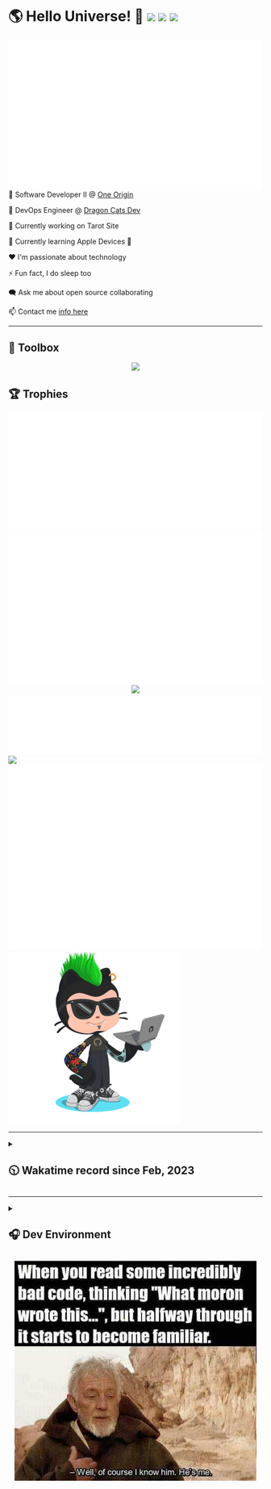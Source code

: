 <h1>🌎 Hello Universe! 👋
<img src='https://wakatime.com/badge/user/a61fe4dd-5464-48ee-825a-134d74f90884.svg?style=flat-square'>
<img src='https://api.visitorbadge.io/api/visitors?path=https%3A%2F%2Fgithub.com%2Fjmclain-origin&countColor=&style=flat-square' height='22'>
<img src='https://img.shields.io/github/followers/jmclain-origin?label=Followers&style=flat-square' height='22'>
</h1>

<img align='right' src='./assets/metrics.base.svg'>

💼 Software Developer II @ [One Origin](https://oneorigin.us/)

<!-- 💼 Engineer Consultant @ [Banyan Labs](https://banyanlabs.io/) -->

💼 DevOps Engineer @ [Dragon Cats Dev](https://DragonCats.dev/ "visit")

🔭 Currently working on Tarot Site

🌱 Currently learning Apple Devices 🤢

❤️ I'm passionate about technology

⚡ Fun fact, I do sleep too

🗨️ Ask me about open source collaborating

📫 Contact me [info here](https://www.joshmclain.com/#contact)

---

## 🧰 Toolbox

<p align="center">
  <a href="https://skillicons.dev">
    <img src="https://skillicons.dev/icons?i=md,html,css,js,regex,sass,tailwind,ts,react,styledcomponents,redux,next,gatsby,remix,vue,nuxt,nodejs,express,mongodb,postgres,jest,webpack,vite,rollup,docker,nginx,aws,heroku,vercel,netlify,jenkins,linux,mint,ubuntu,redhat,kali,apple,bash,powershell,vim,git,githubactions,github,gitlab,vscode,idea,maven,gradle,java,spring&theme=dark" />
  </a>
</p>

## 🏆 Trophies

<div align='center'>
<img src='./assets/metrics.plugin.achievements.compact.svg'>
<img src='./assets/metrics.plugin.habits.charts.svg'>
<img src='https://github-profile-trophy.vercel.app/?username=jmclain-origin&theme=darkhub&no-frame=true&margin-w=10'>
</div>

<div align=''>
<img src='./assets/metrics.plugin.habits.facts.svg'>
<img src='https://streak-stats.demolab.com?user=jmclain-origin&theme=dark' width='340'>
<div>
</div>

<img src='./assets/metrics.plugin.wakatime.svg'>
<img src='./assets/octocat.png' width='340'>
<!-- <img src='./assets/metrics.plugin.code.svg'> -->
</div>

---

<details>
<summary>

## 🕥 Wakatime record since Feb, 2023

</summary>

<!--START_SECTION:waka-->
![Code Time](http://img.shields.io/badge/Code%20Time-1%2C749%20hrs%2048%20mins-blue)

![Profile Views](http://img.shields.io/badge/Profile%20Views-58-blue)

**🐱 My GitHub Data** 

> 📦 152.1 kB Used in GitHub's Storage 
 > 
> 🚫 Not Opted to Hire
 > 
> 📜 28 Public Repositories 
 > 
> 🔑 33 Private Repositories 
 > 
**I'm an Early 🐤** 

```text
🌞 Morning                7377 commits        ██████░░░░░░░░░░░░░░░░░░░   23.47 % 
🌆 Daytime                11284 commits       █████████░░░░░░░░░░░░░░░░   35.90 % 
🌃 Evening                6900 commits        █████░░░░░░░░░░░░░░░░░░░░   21.95 % 
🌙 Night                  5868 commits        █████░░░░░░░░░░░░░░░░░░░░   18.67 % 
```
📅 **I'm Most Productive on Monday** 

```text
Monday                   6944 commits        ██████░░░░░░░░░░░░░░░░░░░   22.09 % 
Tuesday                  5759 commits        █████░░░░░░░░░░░░░░░░░░░░   18.32 % 
Wednesday                5634 commits        ████░░░░░░░░░░░░░░░░░░░░░   17.93 % 
Thursday                 5491 commits        ████░░░░░░░░░░░░░░░░░░░░░   17.47 % 
Friday                   3131 commits        ██░░░░░░░░░░░░░░░░░░░░░░░   09.96 % 
Saturday                 1806 commits        █░░░░░░░░░░░░░░░░░░░░░░░░   05.75 % 
Sunday                   2664 commits        ██░░░░░░░░░░░░░░░░░░░░░░░   08.48 % 
```


📊 **This Week I Spent My Time On** 

```text
🕑︎ Time Zone: America/Phoenix

💬 Programming Languages: 
Other                    28 hrs 42 mins      ██████████████████░░░░░░░   72.23 % 
JavaScript               5 hrs 45 mins       ████░░░░░░░░░░░░░░░░░░░░░   14.48 % 
SQL                      1 hr 14 mins        █░░░░░░░░░░░░░░░░░░░░░░░░   03.14 % 
Bash                     1 hr 11 mins        █░░░░░░░░░░░░░░░░░░░░░░░░   02.98 % 
ASP.NET                  59 mins             █░░░░░░░░░░░░░░░░░░░░░░░░   02.50 % 

🔥 Editors: 
Chrome                   28 hrs 42 mins      ██████████████████░░░░░░░   72.23 % 
VS Code                  11 hrs 2 mins       ███████░░░░░░░░░░░░░░░░░░   27.77 % 

💻 Operating System: 
Mac                      39 hrs 27 mins      █████████████████████████   99.26 % 
Windows                  17 mins             ░░░░░░░░░░░░░░░░░░░░░░░░░   00.74 % 
```

**I Mostly Code in TypeScript** 

```text
TypeScript               20 repos            █████████░░░░░░░░░░░░░░░░   36.36 % 
CSS                      4 repos             ██░░░░░░░░░░░░░░░░░░░░░░░   07.27 % 
Vue                      3 repos             █░░░░░░░░░░░░░░░░░░░░░░░░   05.45 % 
Shell                    1 repo              ░░░░░░░░░░░░░░░░░░░░░░░░░   01.82 % 
Dockerfile               1 repo              ░░░░░░░░░░░░░░░░░░░░░░░░░   01.82 % 
```




 Last Updated on 04/07/2024 18:40:51 UTC
<!--END_SECTION:waka-->

</details>

---

<details>
<summary>

## 🎧 Dev Environment

</summary>

> ### _I'm not a player 🐱 I just code a lot..._

<div align='center'>
<img src='https://spotify-github-profile.vercel.app/api/view?uid=31knnovcfatt7mqmu6yaa5htulxi&cover_image=true&theme=default&show_offline=false&background_color=121212' width='420'>
<img src='https://spotify-recently-played-readme.vercel.app/api?user=31knnovcfatt7mqmu6yaa5htulxi&width=400&count=10'>
</div>
</details>

<!-- ## Memes

who doesn't love memes? -->

<div align='center'>

![obi one](./assets/unfilimar_obi.jpg)

</div>

<!-- <div align='center'>
<img src='https://www.data-card-for-spotify.com/api/card?user_id=31knnovcfatt7mqmu6yaa5htulxi&hide_playing=1&hide_recents=1&limit=10&custom_title=jmclain-origin%20Spotify%20Data'>
</div> -->
